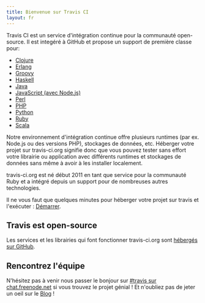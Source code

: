 ```yaml
---
title: Bienvenue sur Travis CI
layout: fr
---
```


Travis CI est un service d'intégration continue pour la communauté open-source. Il est integéré à GitHub et propose un support de première classe pour:

* [Clojure](/fr/docs/user/languages/clojure)
* [Erlang](/fr/docs/user/languages/erlang)
* [Groovy](/fr/docs/user/languages/groovy)
* [Haskell](/fr/docs/user/languages/haskell)
* [Java](/fr/docs/user/languages/java)
* [JavaScript (avec Node.js)](/fr/docs/user/languages/javascript-with-nodejs)
* [Perl](/fr/docs/user/languages/perl)
* [PHP](/fr/docs/user/languages/php)
* [Python](/fr/docs/user/languages/python)
* [Ruby](/fr/docs/user/languages/ruby)
* [Scala](/fr/docs/user/languages/scala)

Notre environnement d'intégration continue offre plusieurs runtimes (par ex. Node.js ou des versions PHP), stockages de données, etc.
Héberger votre projet sur travis-ci.org signifie donc que vous pouvez tester sans effort votre librairie ou application avec différents runtimes et stockages de données sans même à avoir à les installer localement. 

travis-ci.org est né début 2011 en tant que service pour la communauté Ruby et a intégré depuis un support pour de nombreuses autres technologies.

Il ne vous faut que quelques minutes pour héberger votre projet sur travis et l'exécuter : [Démarrer](/fr/docs/user/getting-started/).

## Travis est open-source

Les services et les librairies qui font fonctionner travis-ci.org sont [hébergés sur GitHub](https://github.com/travis-ci).

## Rencontrez l'équipe

N'hésitez pas à venir nous passer le bonjour sur [#travis sur chat.freenode.net](irc://chat.freenode.net/%23travis) si vous trouvez le projet génial !
Et n'oubliez pas de jeter un oeil sur le [Blog](/blog/) !
